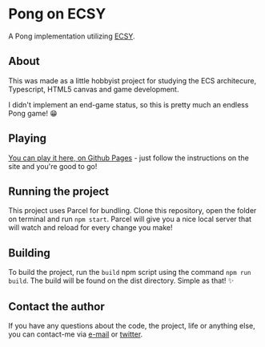# Pong on ECSY

A Pong implementation utilizing [ECSY](ecsy.io).

## About

This was made as a little hobbyist project for studying the ECS architecure, Typescript, HTML5 canvas and game development.

I didn't implement an end-game status, so this is pretty much an endless Pong game! 😁

## Playing

[You can play it here, on Github Pages](https://ligabloo.github.io/pong-ecsy/) - just follow the instructions on the site and you're good to go!

## Running the project

This project uses Parcel for bundling. Clone this repository, open the folder on terminal and run `npm start`. Parcel will give you a nice local server that will watch and reload for every change you make!

## Building

To build the project, run the `build` npm script using the command `npm run build`. The build will be found on the dist directory. Simple as that! ✨

## Contact the author

If you have any questions about the code, the project, life or anything else, you can contact-me via [e-mail](mailto:matheus.s.ligabue@gmail.com) or [twitter](https://twitter.com/ligabloo).
